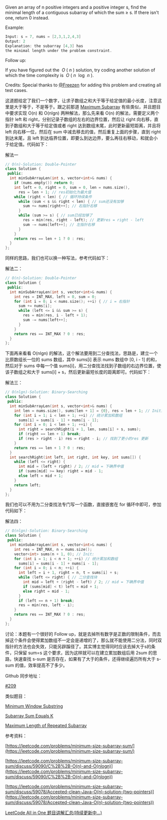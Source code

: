 Given an array of n positive integers and a positive integer s, find the minimal length of a contiguous subarray of which the sum ≥ s. If there isn't one, return 0 instead.

Example:

```cpp
Input: s = 7, nums = [2,3,1,2,4,3]
Output: 2
Explanation: the subarray [4,3] has 
the minimal length under the problem constraint.
```

Follow up:

If you have figured out the  _O_ ( _n_ ) solution, try coding another solution of which the time complexity is  _O_ ( _n_  log  _n_ ).

Credits: Special thanks to [@Freezen](https://oj.leetcode.com/discuss/user/Freezen) for adding this problem and creating all test cases.

这道题给定了我们一个数字，让求子数组之和大于等于给定值的最小长度，注意这里是大于等于，不是等于。跟之前那道 [Maximum Subarray](http://www.cnblogs.com/grandyang/p/4377150.html) 有些类似，并且题目中要求实现 O(n) 和 O(nlgn) 两种解法，那么先来看 O(n) 的解法，需要定义两个指针 left 和 right，分别记录子数组的左右的边界位置，然后让 right 向右移，直到子数组和大于等于给定值或者 right 达到数组末尾，此时更新最短距离，并且将 left 向右移一位，然后在 sum 中减去移去的值，然后重复上面的步骤，直到 right 到达末尾，且 left 到达临界位置，即要么到达边界，要么再往右移动，和就会小于给定值。代码如下：

解法一

```cpp
// O(n)-Solution: Double-Pointer
class Solution {
 public:
  int minSubArrayLen(int s, vector<int>& nums) {
    if (nums.empty()) return 0;
    int left = 0, right = 0, sum = 0, len = nums.size(),
      res = len + 1; // res初始化为最大值
    while (right < len) { // 循环持续条件
      while (sum < s && right < len) { // sum还没有加够
        sum += nums[right++]; // 右指针右移
      }
      while (sum >= s) { // sum已经加够了
        res = min(res, right - left); // 更新res = right - left
        sum -= nums[left++]; // 左指针右移
      }
    }
    return res == len + 1 ? 0 : res;
  }
};
```

同样的思路，我们也可以换一种写法，参考代码如下：

解法二：

```cpp
// O(n)-Solution: Double-Pointer
class Solution {
 public:
  int minSubArrayLen(int s, vector<int>& nums) {
    int res = INT_MAX, left = 0, sum = 0;
    for (int i = 0; i < nums.size(); ++i) { // i = 右指针
      sum += nums[i];
      while (left <= i && sum >= s) {
        res = min(res, i - left + 1);
        sum -= nums[left++];
      }
    }
    return res == INT_MAX ? 0 : res;
  }
};
```

下面再来看看 O(nlgn) 的解法，这个解法要用到二分查找法，思路是，建立一个比原数组长一位的 sums 数组，其中 sums[i] 表示 nums 数组中 [0, i - 1] 的和，然后对于 sums 中每一个值 sums[i]，用二分查找法找到子数组的右边界位置，使该子数组之和大于 sums[i] + s，然后更新最短长度的距离即可。代码如下：

解法三：

```cpp
// O(nlgn)-Solution: Binary-Searching
class Solution {
 public:
  int minSubArrayLen(int s, vector<int>& nums) {
    int len = nums.size(), sums[len + 1] = {0}, res = len + 1; // Initialize
    for (int i = 1; i < len + 1; ++i) // 统计累加和数组
      sums[i] = sums[i - 1] + nums[i - 1];
    for (int i = 0; i < len + 1; ++i) {
      int right = searchRight(i + 1, len, sums[i] + s, sums);
      if (right == len + 1) break;
      if (res > right - i) res = right - i; // 找到了更小的res 更新
    }
    return res == len + 1 ? 0 : res;
  }
  int searchRight(int left, int right, int key, int sums[]) {
    while (left <= right) {
      int mid = (left + right) / 2; // mid = 下确界中值
      if (sums[mid] >= key) right = mid - 1;
      else left = mid + 1;
    }
    return left;
  }
};
```

我们也可以不用为二分查找法专门写一个函数，直接嵌套在 for 循环中即可，参加代码如下：

解法四：

```cpp
// O(nlgn)-Solution: Binary-Searching
class Solution {
 public:
  int minSubArrayLen(int s, vector<int>& nums) {
    int res = INT_MAX, n = nums.size();
    vector<int> sums(n + 1, 0); // Init:
    for (int i = 1; i < n + 1; ++i) // 统计累加和数组
      sums[i] = sums[i - 1] + nums[i - 1];
    for (int i = 0; i < n; ++i) {
      int left = i + 1, right = n, t = sums[i] + s;
      while (left <= right) { // 二分查找块
        int mid = left + (right - left) / 2; // mid = 下确界中值
        if (sums[mid] < t) left = mid + 1;
        else right = mid - 1;
      }
      if (left == n + 1) break;
      res = min(res, left - i);
    }
    return res == INT_MAX ? 0 : res;
  }
};
```

讨论：本题有一个很好的 Follow up，就是去掉所有数字是正数的限制条件，而去掉这个条件会使得累加数组不一定会是递增的了，那么就不能使用二分法，同时双指针的方法也会失效，只能另辟蹊径了。其实博主觉得同时应该去掉大于s的条件，只保留 sum=s 这个要求，因为这样就可以在建立累加数组后用 2sum 的思路，快速查找 s-sum 是否存在，如果有了大于的条件，还得继续遍历所有大于 s-sum 的值，效率提高不了多少。

Github 同步地址：

[#209](https://github.com/grandyang/leetcode/issues/209)

类似题目：

[Minimum Window Substring](http://www.cnblogs.com/grandyang/p/4340948.html)

[Subarray Sum Equals K](http://www.cnblogs.com/grandyang/p/6810361.html)

[Maximum Length of Repeated Subarray](http://www.cnblogs.com/grandyang/p/7801533.html)

参考资料：

[https://leetcode.com/problems/minimum-size-subarray-sum/](https://leetcode.com/problems/minimum-size-subarray-sum/)

[](https://leetcode.com/problems/minimum-size-subarray-sum/discuss/59090/C%2B%2B-O(n)-and-O(nlogn))[https://leetcode.com/problems/minimum-size-subarray-sum/discuss/59090/C%2B%2B-O(n)-and-O(nlogn)](https://leetcode.com/problems/minimum-size-subarray-sum/discuss/59090/C%2B%2B-O(n)-and-O(nlogn))

[](https://leetcode.com/problems/minimum-size-subarray-sum/discuss/59078/Accepted-clean-Java-O(n)-solution-(two-pointers))[https://leetcode.com/problems/minimum-size-subarray-sum/discuss/59078/Accepted-clean-Java-O(n)-solution-(two-pointers)](https://leetcode.com/problems/minimum-size-subarray-sum/discuss/59078/Accepted-clean-Java-O(n)-solution-(two-pointers))

[LeetCode All in One 题目讲解汇总(持续更新中...)](http://www.cnblogs.com/grandyang/p/4606334.html)